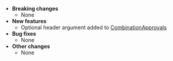 <!-- See the [v.10.7.0 milestone](https://github.com/approvals/ApprovalTests.cpp/milestone/__MILESTONE_NUMBER__?closed=1) for the full list of changes. -->

* **Breaking changes**
    * None
* **New features**
    * Optional header argument added to [CombinationApprovals](/doc/TestingCombinations.md#top)
* **Bug fixes**
    * None
* **Other changes**
    * None
